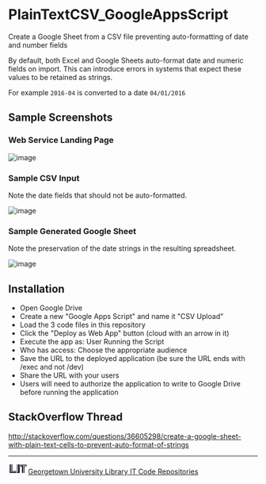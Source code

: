 # PlainTextCSV_GoogleAppsScript
Create a Google Sheet from a CSV file preventing auto-formatting of date and number fields

By default, both Excel and Google Sheets auto-format date and numeric fields on import.  This can introduce errors in systems that expect these values to be retained as strings.

For example
`2016-04` is converted to a date `04/01/2016`

## Sample Screenshots
### Web Service Landing Page

![image](https://cloud.githubusercontent.com/assets/1111057/14503432/e8bfed3a-0164-11e6-9729-9d10e8c9799f.png)

### Sample CSV Input

Note the date fields that should not be auto-formatted.

![image](https://cloud.githubusercontent.com/assets/1111057/14503446/f6a57e38-0164-11e6-8a01-d158a9024a46.png)

### Sample Generated Google Sheet

Note the preservation of the date strings in the resulting spreadsheet.

![image](https://cloud.githubusercontent.com/assets/1111057/14503493/2d704a42-0165-11e6-8ba6-c622575a716b.png)



## Installation
* Open Google Drive
* Create a new "Google Apps Script" and name it "CSV Upload"
* Load the 3 code files in this repository
* Click the "Deploy as Web App" button (cloud with an arrow in it)
* Execute the app as: User Running the Script
* Who has access: Choose the appropriate audience
* Save the URL to the deployed application (be sure the URL ends with /exec and not /dev)
* Share the URL with your users
* Users will need to authorize the application to write to Google Drive before running the application

## StackOverflow Thread
http://stackoverflow.com/questions/36605298/create-a-google-sheet-with-plain-text-cells-to-prevent-auto-format-of-strings

***
[![Georgetown University Library IT Code Repositories](https://raw.githubusercontent.com/Georgetown-University-Libraries/georgetown-university-libraries.github.io/master/LIT-logo-small.png)Georgetown University Library IT Code Repositories](http://georgetown-university-libraries.github.io/)

